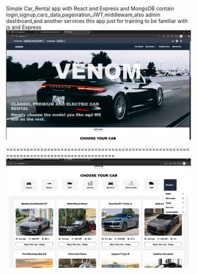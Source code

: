 Simple Car_Rental app with React and Express and MongoDB contain login,signup,cars_data,pageination,JWT,middleware,also admin dashboard,and another services 
this app just for training to be familiar with js and Express 
![image alt](https://github.com/yuosef33/FullStack_CarRental/blob/master/VENOM1.png?raw=true)

======================================================================================
![image alt](https://github.com/yuosef33/FullStack_CarRental/blob/master/VENOM2.png?raw=true)
